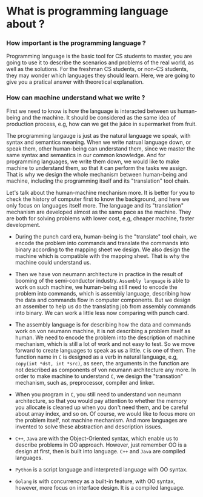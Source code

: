# What is programming language about ?

### How important is the programming language ?
Programming language is the basic tool for CS students to master, you are going to use it to describe the scenarios and problems of the real world, as well as the solutions. For the freshman CS students, or non-CS students, they may wonder which languages they should learn. Here, we are going to give you a pratical answer with theoretical explanation.

### How can machine understand what we write ?
First we need to know is how the language is interacted between us human-being and the machine. It should be considered as the same idea of production process, e.g, how can we get the juice in supermarket from fruit.

The programming langauge is just as the natural language we speak, with syntax and semantics meaning. When we write natrual language down, or speak them, other human-being can understand them, since we master the same syntax and semantics in our common knowledge. And for programming languages, we write them down, we would like to make machine to understand them, so that it can perform the tasks we assign. That is why we design the whole mechanism between human-being and machine, including the programming itself and its "translation" tool chain.

Let's talk about the human-machine mechanism more. It is better for you to check the history of computer first to know the background, and here we only focus on languages itself more. The language and its "translation" mechanism are developed almost as the same pace as the machine. They are both for solving problems with lower cost, e.g, cheaper machine, faster development. 

* During the punch card era, human-being is the "translate" tool chain, we encode the problem into commands and translate the commands into binary according to the mapping sheet we design. We also design the machine which is compatible with the mapping sheet. That is why the machine could understand us.
 
* Then we have von neumann architecture in practice in the result of booming of the semi-conductor industry. `Assembly language` is able to work on such machine, we human-being still need to encode the problem into commands, which is assembly language, describing how the data and commands flow in computer components. But we design an assember to help us do the translating job from assembly commands into binary. We can work a little less now comparing with punch card.

* The assembly language is for describing how the data and commands work on von neumann machine, it is not describing a problem itself as human. We need to encode the problem into the description of machine mechanism, which is still a lot of work and not easy to test. So we move forward to create languages to speak as us a little. `C` is one of them. The function name in `C` is designed as a verb in natural language, e.g, `copy(int *dst, int *src)`, as seen, the arguments in the function are not described as components of von neumann architecture any more. In order to make machine to understand `C`, we design the "transation" mechanism, such as, preprocessor, compiler and linker.

* When you program in `C`, you still need to understand von neumann architecture, so that you would pay attention to whether the memory you allocate is cleaned up when you don't need them, and be careful about array index, and so on. Of course, we would like to focus more on the problem itself, not machine mechanism. And more languages are invented to solve these abstraction and description issues.

* `C++`, `Java` are with the Object-Oriented syntax, which enable us to describe problems in OO approach. However, just remember OO is a design at first, then is built into language. `C++` and `Java` are compiled languages.

* `Python` is a script language and interpreted language with OO syntax.

* `Golang` is with concurrency as a built-in feature, with OO syntax, however, more focus on interface design. It is a compiled language.


